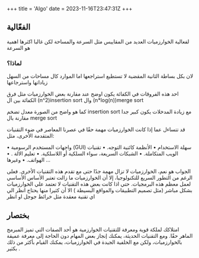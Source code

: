 +++
title = 'Algo'
date = 2023-11-16T23:47:31Z
+++
## الفعّالية 
لفعالية الخوارزميات العديد من المقاييس مثل السرعة والمساحة 
لكن غالبا اكثرها اهمية هو السرعة  
### لماذا؟
لان بكل بساطة الثانية المقضية لا تستطيع استراجعها اما الموارد كال مساحات من السهل زياداتها واسترجاعها 


احد هذه الفروقات في الكفائة يكون اوضح عند مقارنة بعض الخوارزميات مثل فرق الكفائة بين ال (n^2)insertion sort وال (n\*log(n))merge sort


كما هو واضح من الصورة معدل تضخم insertion sort مع زيادة المدخلات  يكون كبير جدا مقارنة بال merge sort 


قد تتساءل عما إذا كانت الخوارزميات مهمة حقًا  في عصرنا المعاصر  في ضوء التقنيات المتقدمة الأخرى، مثل:

• واجهات المستخدم الرسومية (GUI) سهلة الاستخدام 
• الأنظمة كائنية التوجه. 
• تقنيات الويب المتكاملة. 
• الشبكات السريعة، سواء السلكية أو اللاسلكية. 
• تعليم الالة . 
• الهواتف.
• وغيرها ...

الجواب هو نعم، الخوارزميات لا تزال مهمة جدًا حتى مع تقدم هذه التقنيات الأخرى. فعلى الرغم من التطور السريع للتكنولوجيا، إلا أن الخوارزميات ما زالت تعتبر الأساس الأساسي لعمل معظم هذه البرمجيات.
حتي اذا كانت بعض هذه التقنيات لا تعتمد علي الخوارزميات بشكل مباشر (مثل تصميم التطبيقات والمواقع البسيطة ) الا أن كثيرا منها يحتاج انظر الي اي تقنية معقدة مثل خرائط جوجل او انظر 

## بختصار 
امتلاكك لملكة قوية ومعرفة للتقنيات الخوارزمية هو أحد الصفات التي تميز المبرمج الماهر حقًا. ومع التقنيات الحديثة، يمكنك إنجاز بعض المهام دون الحاجة إلى معرفة عميقة بالخوارزميات، ولكن مع الخلفية الجيدة في الخوارزميات، يمكنك القيام بأكثر من ذلك بكثير .

